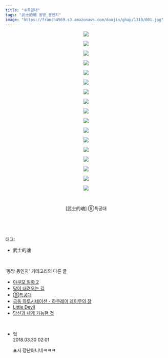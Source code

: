 ```yaml
---
title: "⑨특공대"
tags: "武士的魂 동방_동인지"
image: "https://franch4569.s3.amazonaws.com/doujin/ghap/1310/001.jpg"
---
```

<div class="article">
<p style="text-align: center; clear: none; float: none;"><img src="{{ site.imgserver2 }}/ghap/1310/001.jpg"/></p>
<p style="text-align: center; clear: none; float: none;"><img src="{{ site.imgserver2 }}/ghap/1310/002.jpg"/></p>
<p style="text-align: center; clear: none; float: none;"><img src="{{ site.imgserver2 }}/ghap/1310/003.jpg"/></p>
<p style="text-align: center; clear: none; float: none;"><img src="{{ site.imgserver2 }}/ghap/1310/004.jpg"/></p>
<p style="text-align: center; clear: none; float: none;"><img src="{{ site.imgserver2 }}/ghap/1310/005.jpg"/></p>
<p style="text-align: center; clear: none; float: none;"><img src="{{ site.imgserver2 }}/ghap/1310/006.jpg"/></p>
<p style="text-align: center; clear: none; float: none;"><img src="{{ site.imgserver2 }}/ghap/1310/007.jpg"/></p>
<p style="text-align: center; clear: none; float: none;"><img src="{{ site.imgserver2 }}/ghap/1310/008.jpg"/></p>
<p style="text-align: center; clear: none; float: none;"><img src="{{ site.imgserver2 }}/ghap/1310/009.jpg"/></p>
<p style="text-align: center; clear: none; float: none;"><img src="{{ site.imgserver2 }}/ghap/1310/010.jpg"/></p>
<p style="text-align: center; clear: none; float: none;"><img src="{{ site.imgserver2 }}/ghap/1310/011.jpg"/></p>
<p style="text-align: center; clear: none; float: none;"><img src="{{ site.imgserver2 }}/ghap/1310/012.jpg"/></p>
<p style="text-align: center; clear: none; float: none;"><img src="{{ site.imgserver2 }}/ghap/1310/013.jpg"/></p>
<p style="text-align: center; clear: none; float: none;"><img src="{{ site.imgserver2 }}/ghap/1310/014.jpg"/></p>
<p style="text-align: center; clear: none; float: none;"><img src="{{ site.imgserver2 }}/ghap/1310/015.jpg"/></p>
<p style="text-align: center; clear: none; float: none;"><img src="{{ site.imgserver2 }}/ghap/1310/016.jpg"/></p>
<p style="text-align: center; clear: none; float: none;"><img src="{{ site.imgserver2 }}/ghap/1310/017.jpg"/></p>
<p style="text-align: center; clear: none; float: none;"><br/></p>
<p style="text-align: center; clear: none; float: none;">[武士的魂] ⑨특공대</p>
<p><br/></p>
</div><br/>
<div class="tagTrail">
<p>태그: </p>
<ul>
<li>武士的魂</li>
</ul>
</div><br/>
<div class="another">
<p>'동방 동인지' 카테고리의 다른 글</p>
<ul>
<li><a href="/ghap_1312">야쿠모 일화 2</a></li>
<li><a href="/ghap_1311">달이 내려오는 길</a></li>
<li><a href="/ghap_1310">⑨특공대</a></li>
<li><a href="/ghap_1309">극동 하루시네이션 - 하쿠레이 레이무의 장</a></li>
<li><a href="/ghap_1308">Little Devil</a></li>
<li><a href="/ghap_1306">당신과 내게 가능한 것</a></li>
</ul>
</div><br/>
<div class="cb_module cb_fluid">
<div class="cb_wrt cb_profile">
<div class="comment">
<ul>
<li class="cb_thumb_off" id="comment15230043">
<div class="cb_comment_area">
<div class="cb_info_area">
<div class="cb_section">
<span class="cb_nick_name">엌</span>
</div>
<div class="cb_section">
<span class="cb_date">2018.03.30 02:01 </span>
</div>
</div>
<div class="cb_dsc_comment">
<p class="cb_dsc">
											표지 장난아니네ㅋㅋㅋ
										</p>
</div>
</div></li>
</ul>
</div>
</div><!-- commentList close -->
</div><br/>
